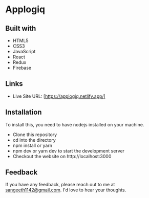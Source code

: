 # Applogiq

## Built with

 - HTML5
 - CSS3
 - JavaScript
 - React
 - Redux
 - Firebase


## Links

- Live Site URL: [https://applogiq.netlify.app/]


## Installation

To install this, you need to have nodejs installed on your machine.

 - Clone this repository
 - cd into the directory
 - npm install or yarn
 - npm dev or yarn dev to start the development server
 - Checkout the website on http://localhost:3000


## Feedback

If you have any feedback, please reach out to me at sangeeth1142@gmail.com. I'd love to hear your thoughts.
